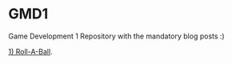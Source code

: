 # GMD1
Game Development 1 Repository with the mandatory blog posts :)

[1) Roll-A-Ball]([https://pages.github.com/](https://github.com/laurarebelo/GMD1/tree/main/1-roll-a-ball)https://github.com/laurarebelo/GMD1/tree/main/1-roll-a-ball).
